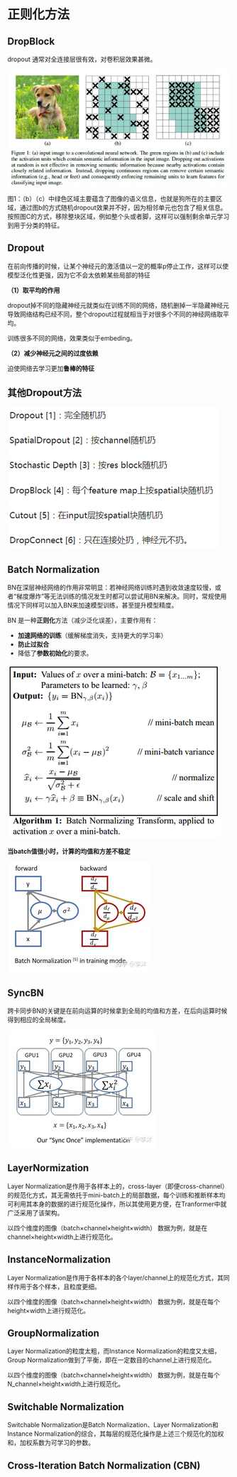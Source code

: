 # 正则化方法

## DropBlock

dropout 通常对全连接层很有效，对卷积层效果甚微。

![img](image/v2-792396f4c02168c5bf05db43a1181b32_b.jpg)

图1：（b）（c）中绿色区域主要蕴含了图像的语义信息，也就是狗所在的主要区域，通过图b的方式随机dropout效果并不好，因为相邻单元也包含了相关信息。按照图C的方式，移除整块区域，例如整个头或者脚，这样可以强制剩余单元学习到用于分类的特征。

## Dropout

在前向传播的时候，让某个神经元的激活值以一定的概率p停止工作，这样可以使模型泛化性更强，因为它不会太依赖某些局部的特征

**（1）取平均的作用**

dropout掉不同的隐藏神经元就类似在训练不同的网络，随机删掉一半隐藏神经元导致网络结构已经不同，整个dropout过程就相当于对很多个不同的神经网络取平均。

训练很多不同的网络，效果类似于embeding。

**（2）减少神经元之间的过度依赖**

迫使网络去学习更加**鲁棒的特征**



## 其他Dropout方法

![image-20200519185758643](image/image-20200519185758643.png)



## Batch Normalization

BN在深层神经网络的作用非常明显：若神经网络训练时遇到收敛速度较慢，或者“梯度爆炸”等无法训练的情况发生时都可以尝试用BN来解决。同时，常规使用情况下同样可以加入BN来加速模型训练，甚至提升模型精度。

BN 是一种**正则化**方法（减少泛化误差），主要作用有：

- **加速网络的训练**（缓解梯度消失，支持更大的学习率）
- **防止过拟合**
- 降低了**参数初始化**的要求。

![TIM截图20180903222433](image/TIM截图20180903222433.png)

**当batch值很小时，计算的均值和方差不稳定**

![img](image/v2-eb5bd52313ffcb23df5712c83ee5b3fa_b.jpg)

## SyncBN

跨卡同步BN的关键是在前向运算的时候拿到全局的均值和方差，在后向运算时候得到相应的全局梯度。 

![img](image/v2-478272c8fe2ccbe3cf4dd50c281eff7e_b.jpg)

## LayerNormization

Layer Normalization是作用于各样本上的，cross-layer（即便cross-channel）的规范化方式，其无需依托于mini-batch上的局部数据，每个训练和推断样本均可利用其本身的数据的进行规范化操作，所以其使用更方便，在Tranformer中就广泛采用了该架构。

以四个维度的图像（batch×channel×height×width）
数据为例，就是在channel×height×width上进行规范化。

## InstanceNormalization

Layer Normalization是作用于各样本的各个layer/channel上的规范化方式，其同样作用于各个样本，且粒度更细。

以四个维度的图像（batch×channel×height×width）
数据为例，就是在每个height×width上进行规范化。

## GroupNormalization

Layer Normalization的粒度太粗，而Instance Normalization的粒度又太细， Group Normalization做到了平衡，即在一定数目的channel上进行规范化。

以四个维度的图像（batch×channel×height×width）
数据为例，就是在每个N_channel×height×width上进行规范化。

## Switchable Normalization

Switchable Normalization是Batch Normalization、Layer Normalization和Instance Normalization的综合，其每层的规范化操作是上述三个规范化的加权和，加权系数为可学习的参数。

## Cross-Iteration Batch Normalization (CBN)